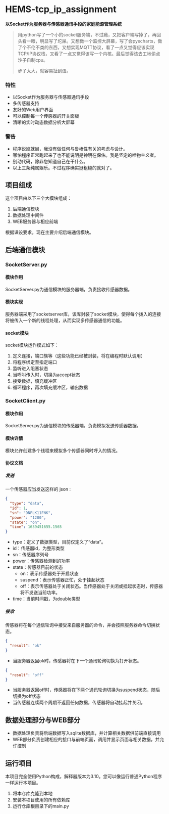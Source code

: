 # HEMS-tcp_ip_assignment

**以Socket作为服务器与传感器通讯手段的家庭能源管理系统**

> 用python写了一个小的socket服务端，不过瘾，又把客户端写掉了，再回头看一眼，明显写了坨屎。又想做一个监控大屏幕，写了会pyecharts，做了个不伦不类的东西，又想实现MQTT协议，看了一点又觉得应该实现TCP/IP协议栈，又看了一点又觉得该写一个内核。最后觉得该去工地偷点沙子自制cpu。
>
> 步子太大，就容易扯到蛋。

### 特性

* 以Socket作为服务器与传感器通讯手段
* 多传感器支持
* 友好的Web用户界面
* 可以控制每一个传感器的开关面板
* 清晰的实时动态数据分析大屏幕

### 警告

* 程序说崩就崩，我没有做任何与鲁棒性有关的考虑与设计。
* 哪怕程序正常跑起来了也不能说明是神明在保佑。我是坚定的唯物主义者。
* 别动代码，除非您知道自己在干什么。
* 以上三条纯属娱乐。不过程序确实挺粗糙的就对了。

## 项目组成

这个项目由以下三个大模块组成：

1. 后端通信模块
2. 数据处理中间件
3. WEB服务器与相应前端

根据课设要求，现在主要介绍后端通信模块。

## 后端通信模块

### SocketServer.py

#### 模块作用

SocketServer.py为通信模块的服务器端，负责接收传感器数据。

#### 模块实现

服务器端采用了socketserver库，该库封装了socket模块，使得每个拨入的连接将被传入一个新的线程处理，从而实现多传感器通信的功能。

#### socket模块

socket模块运作模式如下：

1. 定义连接，端口族等（这些功能已经被封装，将在编程时默认调用）
2. 将程序绑定至指定端口
3. 监听进入阻塞状态
4. 当呼叫传入时，切换为accept状态
5. 接受数据，填充缓冲区
6. 循环程序，再次填充缓冲区，输出数据

### SocketClient.py

#### 模块作用

SocketServer.py为通信模块的传感器端，负责模拟发送传感器数据。

#### 模块详情

模块允许创建多个线程来模拟多个传感器同时呼入的情况。

#### 协议文档

##### 发送

一个传感器应当发送这样的 json :

```json
{
  "type": "data",
  "id": 1,
  "sn": "DNPLK11FNK",
  "power": "1200",
  "state": "on",
  "time": 1639451655.1565
}
```

* type：定义了数据类型，目前仅定义了“data”。
* id：传感器id，为整形类型
* sn：传感器序列号
* power：传感器检测到的功率
* state：传感器目前的状态
    * on：表示传感器处于开启状态
    * suspend：表示传感器正忙，处于挂起状态
    * off：表示传感器处于关闭状态。当传感器处于关闭或挂起状态时，传感器将不发送当前功率。
* time：当前时间戳，为double类型

##### 接收

传感器将在每个通信轮询中接受来自服务器的命令，并会按照服务器命令切换状态。

```json
{
  "result": "ok"
}
```

* 当服务器返回ok时，传感器将在下一个通讯轮询切换为打开状态。

```json
{
  "result": "off"
}
```

* 当服务器返回off时，传感器将在下两个通讯轮询切换为suspend状态，随后切换为off状态
* 当传感器连续两个周期不返回任何数据，传感器将自动挂起并关闭。

## 数据处理部分与WEB部分

* 数据处理负责将后端数据写入sqlite数据库，并计算相关数据供前端直接调用
* WEB部分负责创建相应的接口与前端页面，调用并显示页面与相关数据，并允许控制

## 运行项目

本项目完全使用Python构成，解释器版本为3.10。您可以像运行普通Python程序一样运行本项目。

1. 将本仓库克隆到本地
2. 安装本项目使用的所有依赖库
3. 运行仓库根目录下的main.py